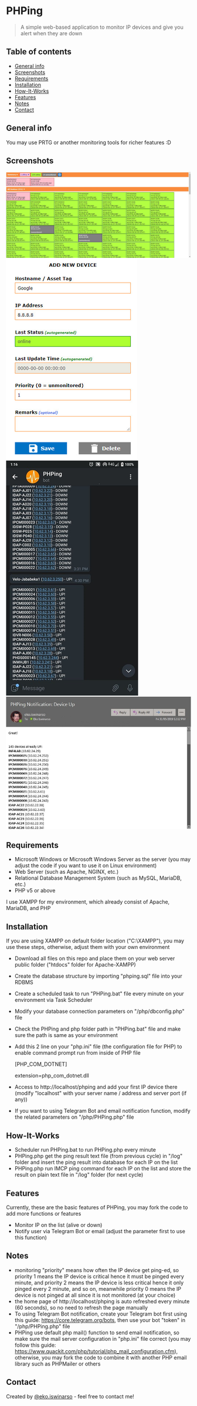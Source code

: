 # PHPing
> A simple web-based application to monitor IP devices and give you alert when they are down

## Table of contents
* [General info](#general-info)
* [Screenshots](#screenshots)
* [Requirements](#requirements)
* [Installation](#installation)
* [How-It-Works](#how-it-works)
* [Features](#features)
* [Notes](#notes)
* [Contact](#contact)

## General info
You may use PRTG or another monitoring tools for richer features :D

## Screenshots
![Example screenshot](./img/ss1.jpg?raw=true "Home Page")
![Example screenshot](./img/ss2.jpg?raw=true "Add New Device")
![Example screenshot](./img/ss3.jpg?raw=true "Telegram Bot Notification")
![Example screenshot](./img/ss4.jpg?raw=true "Email Notification")

## Requirements
* Microsoft Windows or Microsoft Windows Server as the server (you may adjust the code if you want to use it on Linux environment)
* Web Server (such as Apache, NGINX, etc.)
* Relational Database Management System (such as MySQL, MariaDB, etc.)
* PHP v5 or above

I use XAMPP for my environment, which already consist of Apache, MariaDB, and PHP

## Installation
If you are using XAMPP on default folder location ("C:\XAMPP"), you may use these steps, otherwise, adjust them with your own environment
* Download all files on this repo and place them on your web server public folder ("htdocs" folder for Apache-XAMPP)
* Create the database structure by importing "phping.sql" file into your RDBMS
* Create a scheduled task to run "PHPing.bat" file every minute on your environment via Task Scheduler
* Modify your database connection parameters on "/php/dbconfig.php" file
* Check the PHPing and php folder path in "PHPing.bat" file and make sure the path is same as your environment
* Add this 2 line on your "php.ini" file (the configuration file for PHP) to enable command prompt run from inside of PHP file

  [PHP_COM_DOTNET]
  
  extension=php_com_dotnet.dll
  
* Access to http://localhost/phping and add your first IP device there (modify "localhost" with your server name / address and server port (if any))
* If you want to using Telegram Bot and email notification function, modify the related parameters on "/php/PHPing.php" file

## How-It-Works
* Scheduler run PHPing.bat to run PHPing.php every minute
* PHPing.php get the ping result text file (from previous cycle) in "/log" folder and insert the ping result into database for each IP on the list
* PHPing.php run IMCP ping command for each IP on the list and store the result on plain text file in "/log" folder (for next cycle)

## Features
Currently, these are the basic features of PHPing, you may fork the code to add more functions or features
* Monitor IP on the list (alive or down)
* Notify user via Telegram Bot or email (adjust the parameter first to use this function)

## Notes
* monitoring "priority" means how often the IP device get ping-ed, so priority 1 means the IP device is critical hence it must be pinged every minute, and priority 2 means the IP device is less critical hence it only pinged every 2 minute, and so on, meanwhile priority 0 means the IP device is not pinged at all since it is not monitored (at your choice)
* the home page of http://localhost/phping is auto refreshed every minute (60 seconds), so no need to refresh the page manually
* To using Telegram Bot notification, create your Telegram bot first using this guide: https://core.telegram.org/bots, then use your bot "token" in "/php/PHPing.php" file
* PHPing use default php mail() function to send email notification, so make sure the mail server configuration in "php.ini" file correct (you may follow this guide: https://www.quackit.com/php/tutorial/php_mail_configuration.cfm), otherwise, you may fork the code to combine it with another PHP email library such as PHPMailer or others

## Contact
Created by [@eko.iswinarso](mailto:eko.iswinarso@gmail.com) - feel free to contact me!
